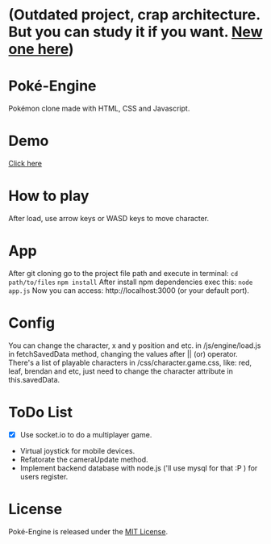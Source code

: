 # (Outdated project, crap architecture. But you can study it if you want. [New one here](https://github.com/ivopc/PokeHTML5-client))
# Poké-Engine
Pokémon clone made with HTML, CSS and Javascript.

# Demo
[Click here](https://pokengine.herokuapp.com/)

# How to play
After load, use arrow keys or WASD keys to move character.

# App
After git cloning go to the project file path and execute in terminal:
```cd path/to/files```
```npm install```
After install npm dependencies exec this:
```node app.js```
Now you can access: http://localhost:3000 (or your default port).

# Config
You can change the character, x and y position and etc. in /js/engine/load.js in fetchSavedData method, changing the values after || (or) operator.
There's a list of playable characters in /css/character.game.css, like: red, leaf, brendan and etc, just need to change the character attribute in this.savedData.

# ToDo List
- [x] Use socket.io to do a multiplayer game.
- Virtual joystick for mobile devices.
- Refatorate the cameraUpdate method.
- Implement backend database with node.js ('ll use mysql for that :P ) for users register.

# License
Poké-Engine is released under the [MIT License](https://opensource.org/licenses/MIT).
